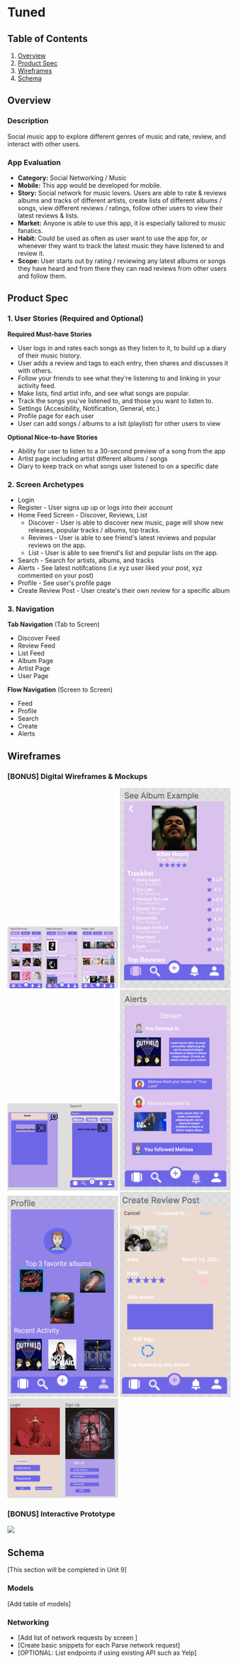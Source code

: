 # Tuned

## Table of Contents
1. [Overview](#Overview)
1. [Product Spec](#Product-Spec)
1. [Wireframes](#Wireframes)
2. [Schema](#Schema)

## Overview
### Description
Social music app to explore different genres of music and rate, review, and interact with other users.

### App Evaluation
- **Category:** Social Networking / Music
- **Mobile:** This app would be developed for mobile.
- **Story:** Social network for music lovers. Users are able to rate & reviews albums and tracks of different artists, create lists of different albums / songs, view different reviews / ratings, follow other users to view their latest reviews & lists.
- **Market:** Anyone is able to use this app, it is especially tailored to music fanatics.
- **Habit:** Could be used as often as user want to use the app for, or whenever they want to track the latest music they have listened to and review it.
- **Scope:** User starts out by rating / reviewing any latest albums or songs they have heard and from there they can read reviews from other users and follow them.

## Product Spec

### 1. User Stories (Required and Optional)

**Required Must-have Stories**

* User logs in and rates each songs as they listen to it, to build up a diary of their music history.
* User adds a review and tags to each entry, then shares and discusses it with others.
* Follow your friends to see what they're listening to and linking in your activity feed.
* Make lists, find artist info, and see what songs are popular.
* Track the songs you've listened to, and those you want to listen to.
* Settings (Accesibility, Notification, General, etc.)
* Profile page for each user
* User can add songs / albums to a lsit (playlist) for other users to view

**Optional Nice-to-have Stories**

* Ability for user to listen to a 30-second preview of a song from the app
* Artist page including artist different albums / songs
* Diary to keep track on what songs user listened to on a specific date

### 2. Screen Archetypes

* Login
* Register - User signs up up or logs into their account
* Home Feed Screen - Discover, Reviews, List
  * Discover - User is able to discover new music, page will show new releases, popular tracks / albums, top tracks.
  * Reviews - User is able to see friend's latest reviews and popular reviews on the app.
  * List - User is able to see friend's list and popular lists on the app.
* Search - Search for artists, albums, and tracks
* Alerts - See latest notifcations (i.e xyz user liked your post, xyz commented on your post)
* Profile - See user's profile page
* Create Review Post - User create's their own review for a specific album


### 3. Navigation

**Tab Navigation** (Tab to Screen)

* Discover Feed
* Review Feed
* List Feed
* Album Page
* Artist Page
* User Page

**Flow Navigation** (Screen to Screen)

* Feed
* Profile
* Search
* Create
* Alerts

## Wireframes

### [BONUS] Digital Wireframes & Mockups
<img src="UI/feedUI.png" width=250>
<img src="UI/albumUI.png" width=250>
<img src="UI/searchUI.png" width=250>
<img src="UI/alertsUI.png" width=250>
<img src="UI/profileUI.png" width=250>
<img src="UI/createReviewUI.png" width=250>
<img src="UI/loginSignUI.png" width=250>

### [BONUS] Interactive Prototype
<img src="UI/prototype.gif" width=250>

## Schema 
[This section will be completed in Unit 9]
### Models
[Add table of models]
### Networking
- [Add list of network requests by screen ]
- [Create basic snippets for each Parse network request]
- [OPTIONAL: List endpoints if using existing API such as Yelp]
